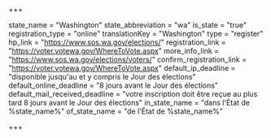 +++

state_name = "Washington"
state_abbreviation = "wa"
is_state = "true"
registration_type = "online"
translationKey = "Washington"
type = "register"
hp_link = "https://www.sos.wa.gov/elections/"
registration_link = "https://voter.votewa.gov/WhereToVote.aspx"
more_info_link = "https://www.sos.wa.gov/elections/voters/"
confirm_registration_link = "https://voter.votewa.gov/WhereToVote.aspx"
default_ip_deadline = "disponible jusqu'au et y compris le Jour des élections"
default_online_deadline = "8 jours avant le Jour des élections"
default_mail_received_deadline = "votre inscription doit être reçue au plus tard 8 jours avant le Jour des élections"
in_state_name = "dans l'État de %state_name%"
of_state_name = "de l'État de %state_name%"

+++